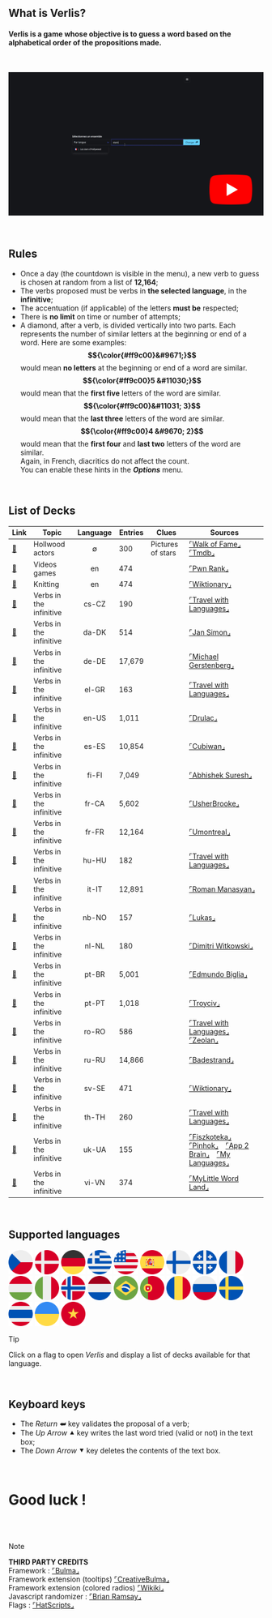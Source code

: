 ## What is Verlis?

#### Verlis is a game whose objective is to guess a word based on the alphabetical order of the propositions made.

<br/>

![screencast](screencast.gif)

<br/>

## Rules

- Once a day (the countdown is visible in the menu), a new verb to guess is chosen at random from a list of <strong>12,164</strong>;
- The verbs proposed must be verbs in <strong>the selected language</strong>, in the <strong>infinitive</strong>;
- The accentuation (if applicable) of the letters <strong>must be</strong> respected;
- There is <strong>no limit</strong> on time or number of attempts;
- A diamond, after a verb, is divided vertically into two parts. Each represents the number of similar letters at the beginning or end of a word. Here are some examples:<br/>
<strong>$${\color{#ff9c00}&#9671;}$$</strong> would mean <strong>no letters</strong> at the beginning or end of a word are similar.<br/>
<strong>$${\color{#ff9c00}5 &#11030;}$$</strong> would mean that the <strong>first five</strong> letters of the word are similar.<br/>
<strong>$${\color{#ff9c00}&#11031; 3}$$</strong> would mean that the <strong>last three</strong> letters of the word are similar.<br/>
<strong>$${\color{#ff9c00}4 &#9670; 2}$$</strong> would mean that the <strong>first four</strong> and <strong>last two</strong> letters of the word are similar.<br/>
Again, in French, diacritics do not affect the count.<br/>
You can enable these hints in the <strong><em>Options</em></strong> menu.

<br/>

## List of Decks

| Link																																| Topic											| Language			| Entries 	| Clues				  			| Sources		|
| ------------------------------------------------------------------- | --------------------------|			:---:			| --------- | ------------------- | --------- |
| [:link:](https://philjbt.github.io/Verlis/?deck=stars_hollywood)		| Hollwood actors						| &varnothing;	| 300				| Pictures of stars 	| [&ulcorner;Walk of Fame&lrcorner;](https://walkoffame.com/browse-stars/)&emsp;[&ulcorner;Tmdb&lrcorner;](https://www.themoviedb.org/) |
| [:link:](https://philjbt.github.io/Verlis/?deck=video_games)				| Videos games							| en						| 474				| 									 	| [&ulcorner;Pwn Rank&lrcorner;](https://www.pwnrank.com/top-500) |
| [:link:](https://philjbt.github.io/Verlis/?deck=knitting_en)				| Knitting									| en						| 474				| 									 	| [&ulcorner;Wiktionary&lrcorner;](https://en.wiktionary.org/wiki/Category:en:Knitting) |
| [:link:](https://philjbt.github.io/Verlis/?deck=verb_inf_cs-CZ)			|	Verbs in the infinitive		|	cs-CZ					| 190				| 					 					| [&ulcorner;Travel with Languages&lrcorner;](https://travelwithlanguages.com/blog/most-common-czech-words.html) |
| [:link:](https://philjbt.github.io/Verlis/?deck=verb_inf_da-DK)			|	Verbs in the infinitive		|	da-DK					| 514				| 					 					| [&ulcorner;Jan Simon&lrcorner;](https://github.com/janhsimon/DanishVerbs) |
| [:link:](https://philjbt.github.io/Verlis/?deck=verb_inf_de-DE)			|	Verbs in the infinitive		|	de-DE					| 17,679		| 										| [&ulcorner;Michael Gerstenberg&lrcorner;](https://github.com/michael-gerstenberg/GermanVerbScraper) |
| [:link:](https://philjbt.github.io/Verlis/?deck=verb_inf_el-GR)			|	Verbs in the infinitive		|	el-GR					| 163				| 					 					| [&ulcorner;Travel with Languages&lrcorner;](https://travelwithlanguages.com/blog/most-common-modern-greek-words.html) |
| [:link:](https://philjbt.github.io/Verlis/?deck=verb_inf_en-US)			|	Verbs in the infinitive		|	en-US					| 1,011			| 						 				| [&ulcorner;Drulac&lrcorner;](https://github.com/Drulac/English-Verbs-Conjugates) |
| [:link:](https://philjbt.github.io/Verlis/?deck=verb_inf_es-ES)			|	Verbs in the infinitive		|	es-ES					| 10,854		| 										| [&ulcorner;Cubiwan&lrcorner;](https://github.com/cubiwan/jsESverb) |
| [:link:](https://philjbt.github.io/Verlis/?deck=verb_inf_fi-FI)			|	Verbs in the infinitive		|	fi-FI					| 7,049			| 						 				| [&ulcorner;Abhishek Suresh&lrcorner;](https://github.com/absu5530/morphological_classifier) |
| [:link:](https://philjbt.github.io/Verlis/?deck=verb_inf_fr-CA)			|	Verbs in the infinitive		|	fr-CA					| 5,602			| 						 				| [&ulcorner;UsherBrooke&lrcorner;](https://usito.usherbrooke.ca) |
| [:link:](https://philjbt.github.io/Verlis/?deck=verb_inf_fr-FR)			|	Verbs in the infinitive		|	fr-FR					| 12,164		| 										| [&ulcorner;Umontreal&lrcorner;](http://rali.iro.umontreal.ca) |
| [:link:](https://philjbt.github.io/Verlis/?deck=verb_inf_hu-HU)			|	Verbs in the infinitive		|	hu-HU					| 182				| 					 					| [&ulcorner;Travel with Languages&lrcorner;](https://travelwithlanguages.com/blog/most-common-hungarian-words.html) |
| [:link:](https://philjbt.github.io/Verlis/?deck=verb_inf_it-IT)			|	Verbs in the infinitive		|	it-IT					| 12,891		| 										| [&ulcorner;Roman Manasyan&lrcorner;](https://github.com/rmanasyan/italianverbsnext) |
| [:link:](https://philjbt.github.io/Verlis/?deck=verb_inf_nb-NO)			|	Verbs in the infinitive		|	nb-NO					| 157				| 										| [&ulcorner;Lukas&lrcorner;](https://github.com/YesUseY/Norwegian-language-verbs-training-program) |
| [:link:](https://philjbt.github.io/Verlis/?deck=verb_inf_nl-NL)			|	Verbs in the infinitive		|	nl-NL					| 180				| 					 					| [&ulcorner;Dimitri Witkowski&lrcorner;](https://github.com/antelle/sterke-werkwoorden) |
| [:link:](https://philjbt.github.io/Verlis/?deck=verb_inf_pt-BR)			|	Verbs in the infinitive		|	pt-BR					| 5,001			| 						 				| [&ulcorner;Edmundo Biglia&lrcorner;](https://github.com/edmundobiglia/ptbr-top-verbs) |
| [:link:](https://philjbt.github.io/Verlis/?deck=verb_inf_pt-PT)			|	Verbs in the infinitive		|	pt-PT					| 1,018			| 						 				| [&ulcorner;Troyciv&lrcorner;](https://github.com/Troyciv/PT_ConjugationTrainer_Anki) |
| [:link:](https://philjbt.github.io/Verlis/?deck=verb_inf_ro-RO)			|	Verbs in the infinitive		|	ro-RO					| 586				| 					 					| [&ulcorner;Travel with Languages&lrcorner;](https://travelwithlanguages.com/blog/most-common-romanian-words.html)&emsp;[&ulcorner;Zeolan&lrcorner;](https://github.com/zeolan/digital-ocean-app) |
| [:link:](https://philjbt.github.io/Verlis/?deck=verb_inf_ru-RU)			|	Verbs in the infinitive		|	ru-RU					| 14,866		| 										| [&ulcorner;Badestrand&lrcorner;](https://github.com/Badestrand/russian-dictionary) |
| [:link:](https://philjbt.github.io/Verlis/?deck=verb_inf_sv-SE)			|	Verbs in the infinitive		|	sv-SE					| 471				| 					 					| [&ulcorner;Wiktionary&lrcorner;](https://en.wiktionary.org/wiki/Appendix:Swedish_verbs) |
| [:link:](https://philjbt.github.io/Verlis/?deck=verb_inf_th-TH)			|	Verbs in the infinitive		|	th-TH					| 260				| 					 					| [&ulcorner;Travel with Languages&lrcorner;](https://travelwithlanguages.com/blog/most-common-thai-words.html) |
| [:link:](https://philjbt.github.io/Verlis/?deck=verb_inf_uk-UA)			|	Verbs in the infinitive		|	uk-UA					| 155				| 					 					| [&ulcorner;Fiszkoteka&lrcorner;](https://fiszkoteka.pl/zestaw/309215-500-most-important-ukrainian-verbs-100-125)&emsp;[&ulcorner;Pinhok&lrcorner;](https://www.pinhok.com/kb/ukrainian/319/ukrainian-verbs/)&emsp;[&ulcorner;App 2 Brain&lrcorner;](https://app2brain.com/learn-languages/ukrainian/basic-verbs/)&emsp;[&ulcorner;My Languages&lrcorner;](https://mylanguages.org/ukrainian_verbs.php) |
| [:link:](https://philjbt.github.io/Verlis/?deck=verb_inf_vi-VN)			|	Verbs in the infinitive		|	vi-VN					| 374				| 					 					| [&ulcorner;MyLittle Word Land&lrcorner;](https://mylittlewordland.com/course/452073/vietnamese-verb-list) |

<br/>

## Supported languages

<a href="https://philjbt.github.io/Verlis/?search=&#127464;&#127487;"><img src="../res/img/flags/cs-CZ.svg" width="48px" alt="Czech" /></a>
<a href="https://philjbt.github.io/Verlis/?search=&#127465;&#127472;"><img src="../res/img/flags/da-DK.svg" width="48px" alt="Danish" /></a>
<a href="https://philjbt.github.io/Verlis/?search=&#127465;&#127466;"><img src="../res/img/flags/de-DE.svg" width="48px" alt="German" /></a>
<a href="https://philjbt.github.io/Verlis/?search=&#127468;&#127479;"><img src="../res/img/flags/el-GR.svg" width="48px" alt="Greek" /></a>
<a href="https://philjbt.github.io/Verlis/?search=&#127482;&#127480;"><img src="../res/img/flags/en-US.svg" width="48px" alt="English" /></a>
<a href="https://philjbt.github.io/Verlis/?search=&#127466;&#127480;"><img src="../res/img/flags/es-ES.svg" width="48px" alt="Spanish" /></a>
<a href="https://philjbt.github.io/Verlis/?search=&#127467;&#127470;"><img src="../res/img/flags/fi-FI.svg" width="48px" alt="Finnish" /></a>
<a href="https://philjbt.github.io/Verlis/?search=&#127467;&#127479;"><img src="../res/img/flags/fr-CA.svg" width="48px" alt="French (Québec)" /></a>
<a href="https://philjbt.github.io/Verlis/?search=&#127467;&#127479;"><img src="../res/img/flags/fr-FR.svg" width="48px" alt="French (France)" /></a>
<a href="https://philjbt.github.io/Verlis/?search=&#127469;&#127482;"><img src="../res/img/flags/hu-HU.svg" width="48px" alt="Hungarian" /></a>
<a href="https://philjbt.github.io/Verlis/?search=&#127470;&#127481;"><img src="../res/img/flags/it-IT.svg" width="48px" alt="Italian" /></a>
<a href="https://philjbt.github.io/Verlis/?search=&#127475;&#127476;"><img src="../res/img/flags/nb-NO.svg" width="48px" alt="Norwegian" /></a>
<a href="https://philjbt.github.io/Verlis/?search=&#127475;&#127473;"><img src="../res/img/flags/nl-NL.svg" width="48px" alt="Dutch" /></a>
<a href="https://philjbt.github.io/Verlis/?search=&#127463;&#127479;"><img src="../res/img/flags/pt-BR.svg" width="48px" alt="Portuguese (Brazil)" /></a>
<a href="https://philjbt.github.io/Verlis/?search=&#127477;&#127481;"><img src="../res/img/flags/pt-PT.svg" width="48px" alt="Portuguese (Portugal)" /></a>
<a href="https://philjbt.github.io/Verlis/?search=&#127479;&#127476;"><img src="../res/img/flags/ro-RO.svg" width="48px" alt="Romanian" /></a>
<a href="https://philjbt.github.io/Verlis/?search=&#127479;&#127482;"><img src="../res/img/flags/ru-RU.svg" width="48px" alt="Russian" /></a>
<a href="https://philjbt.github.io/Verlis/?search=&#127480;&#127466;"><img src="../res/img/flags/sv-SE.svg" width="48px" alt="Swedish" /></a>
<a href="https://philjbt.github.io/Verlis/?search=&#127481;&#127469;"><img src="../res/img/flags/th-TH.svg" width="48px" alt="Thai" /></a>
<a href="https://philjbt.github.io/Verlis/?search=&#127482;&#127462;"><img src="../res/img/flags/uk-UA.svg" width="48px" alt="Ukrainian" /></a>
<a href="https://philjbt.github.io/Verlis/?search=&#127483;&#127475;"><img src="../res/img/flags/vi-VN.svg" width="48px" alt="Vietnamese" /></a>

> [!TIP]
> Click on a flag to open <em>Verlis</em> and display a list of decks available for that language.

<br/>

## Keyboard keys

- The <em>Return</em> &#11176; key validates the proposal of a verb;
- The <em>Up Arrow</em> &#11205; key writes the last word tried (valid or not) in the text box;
- The <em>Down Arrow</em> &#11206; key deletes the contents of the text box.

<br/>

# Good luck !

<br/>

<br/>

> [!NOTE]
> __THIRD PARTY CREDITS__\
> Framework : [&ulcorner;Bulma&lrcorner;](https://bulma.io)\
> Framework extension (tooltips) [&ulcorner;CreativeBulma&lrcorner;](https://bulma-tooltip.netlify.app/get-started/)\
> Framework extension (colored radios) [&ulcorner;Wikiki&lrcorner;](https://wikiki.github.io/form/checkradio/)\
> Javascript randomizer : [&ulcorner;Brian Ramsay&lrcorner;](https://github.com/BrianRamsay/Randomizer)\
> Flags : [&ulcorner;HatScripts&lrcorner;](https://github.com/HatScripts/circle-flags)